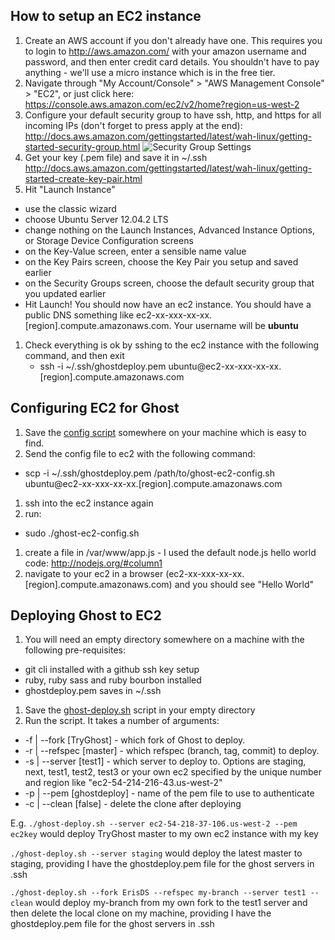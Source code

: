 ## How to setup an EC2 instance

1. Create an AWS account if you don't already have one. This requires you to login to http://aws.amazon.com/ with your amazon username and password, and then enter credit card details. You shouldn't have to pay anything - we'll use a micro instance which is in the free tier.
1. Navigate through "My Account/Console" > "AWS Management Console" > "EC2", or just click here: https://console.aws.amazon.com/ec2/v2/home?region=us-west-2
1. Configure your default security group to have ssh, http, and https for all incoming IPs (don't forget to press apply at the end): http://docs.aws.amazon.com/gettingstarted/latest/wah-linux/getting-started-security-group.html
![Security Group Settings](http://i.imgur.com/W0IhW7x.png)
1. Get your key (.pem file) and save it in ~/.ssh http://docs.aws.amazon.com/gettingstarted/latest/wah-linux/getting-started-create-key-pair.html
1.  Hit "Launch Instance"
  - use the classic wizard
  - choose Ubuntu Server 12.04.2 LTS
  - change nothing on the Launch Instances, Advanced Instance Options, or Storage Device Configuration screens
  - on the Key-Value screen, enter a sensible name value
  - on the Key Pairs screen, choose the Key Pair you setup and saved earlier
  - on the Security Groups screen, choose the default security group that you updated earlier
  - Hit Launch! You should now have an ec2 instance. You should have a public DNS something like ec2-xx-xxx-xx-xx.[region].compute.amazonaws.com. Your username will be **ubuntu**
1. Check everything is ok by sshing to the ec2 instance with the following command, and then exit
   -  ssh -i ~/.ssh/ghostdeploy.pem ubuntu@ec2-xx-xxx-xx-xx.[region].compute.amazonaws.com

## Configuring EC2 for Ghost
1. Save the [config script](https://gist.github.com/ErisDS/b75be8bfe12c337a17bb) somewhere on your machine which is easy to find.
1. Send the config file to ec2 with the following command:
  -  scp -i ~/.ssh/ghostdeploy.pem /path/to/ghost-ec2-config.sh ubuntu@ec2-xx-xxx-xx-xx.[region].compute.amazonaws.com
1. ssh into the ec2 instance again
1. run:
  - sudo ./ghost-ec2-config.sh
1. create a file in /var/www/app.js - I used the default node.js hello world code: http://nodejs.org/#column1
1. navigate to your ec2 in a browser (ec2-xx-xxx-xx-xx.[region].compute.amazonaws.com) and you should see "Hello World"

## Deploying Ghost to EC2
1. You will need an empty directory somewhere on a machine with the following pre-requisites:
  - git cli installed with a github ssh key setup
  - ruby, ruby sass and ruby bourbon installed
  - ghostdeploy.pem saves in ~/.ssh
1. Save the [ghost-deploy.sh](https://gist.github.com/ErisDS/6f32e9b75d08a1c81f9b) script in your empty directory
1. Run the script. It takes a number of arguments:
  * -f | --fork [TryGhost]   - which fork of Ghost to deploy. 
  * -r | --refspec [master]  - which refspec (branch, tag, commit) to deploy. 
  * -s | --server [test1]    - which server to deploy to. Options are staging, next, test1, test2, test3 or your own ec2 specified by the unique number and region like "ec2-54-214-216-43.us-west-2"
  * -p | --pem [ghostdeploy] - name of the pem file to use to authenticate
  * -c | --clean [false]     - delete the clone after deploying

E.g. 
``./ghost-deploy.sh --server ec2-54-218-37-106.us-west-2 --pem ec2key`` would deploy TryGhost master to my own ec2 instance with my key

``./ghost-deploy.sh --server staging`` would deploy the latest master to staging, providing I have the ghostdeploy.pem file for the ghost servers in .ssh

``./ghost-deploy.sh --fork ErisDS --refspec my-branch --server test1 --clean`` would deploy my-branch from my own fork to the test1 server and then delete the local clone on my machine, providing I have the ghostdeploy.pem file for the ghost servers in .ssh